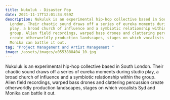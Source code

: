 ```yaml
---
title: Nukuluk - Disaster Pop
date: 2021-11-17T12:01:34.959Z
description: Nukuluk is an experimental hip-hop collective based in South
  London. Their chaotic sound draws off a series of eureka moments during studio
  play, a broad church of influence and a symbiotic relationship within the
  group. Alien field recordings, warped bass drones and clattering percussion
  create otherworldly production landscapes, stages on which vocalists Syd and
  Monika can battle it out.
tag: "Project Management and Artist Management "
image: /assets/images/a0553888404_10.jpg
---
```

Nukuluk is an experimental hip-hop collective based in South London. Their chaotic sound draws off a series of eureka moments during studio play, a broad church of influence and a symbiotic relationship within the group. Alien field recordings, warped bass drones and clattering percussion create otherworldly production landscapes, stages on which vocalists Syd and Monika can battle it out.